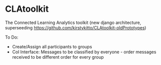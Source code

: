 # CLAtoolkit
The Connected Learning Analytics toolkit (new django architecture, superseeding https://github.com/kirstykitto/CLAtoolkit-oldPrototypes)


To Do:
 - Create/Assign all participants to groups
 - CoI Interface: Messages to be classified by everyone - order messages received to be different order for every group
 
